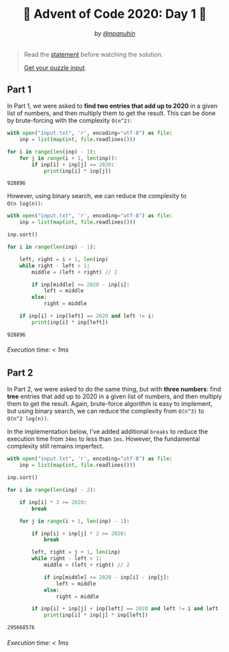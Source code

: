 <h1 align="center">🎄 Advent of Code 2020: Day 1 🎄</h1>
<h6 align="center">by <a href="https://github.com/npanuhin">@npanuhin</a></h6>

> Read the [statement](https://adventofcode.com/2020/day/1 "Visit adventofcode.com/2020/day/1") before watching the solution.
>
> [Get your puzzle input](https://adventofcode.com/2020/day/1/input "Open adventofcode.com/2020/day/1/input").


## Part 1

In Part 1, we were asked to **find two entries that add up to 2020** in a given list of numbers, and then multiply them to get the result. This can be done by brute-forcing with the complexity `O(n^2)`:

```python
with open("input.txt", 'r', encoding="utf-8") as file:
    inp = list(map(int, file.readlines()))

for i in range(len(inp) - 1):
    for j in range(i + 1, len(inp)):
        if inp[i] + inp[j] == 2020:
            print(inp[i] * inp[j])
```
```
928896
```

However, using binary search, we can reduce the complexity to `O(n log(n))`:

<!-- Execute code: "part1.py" -->
```python
with open("input.txt", 'r', encoding="utf-8") as file:
    inp = list(map(int, file.readlines()))

inp.sort()

for i in range(len(inp) - 1):

    left, right = i + 1, len(inp)
    while right - left > 1:
        middle = (left + right) // 2

        if inp[middle] <= 2020 - inp[i]:
            left = middle
        else:
            right = middle

    if inp[i] + inp[left] == 2020 and left != i:
        print(inp[i] * inp[left])
```
```
928896
```
###### Execution time: < 1ms

## Part 2

In Part 2, we were asked to do the same thing, but with **three numbers**: find **tree** entries that add up to 2020 in a given list of numbers, and then multiply them to get the result. Again, brute-force algorithm is easy to implement, but using binary search, we can reduce the complexity from `O(n^3)` to `O(n^2 log(n))`.

In the implementation below, I've added additional `breaks` to reduce the execution time from `34ms` to less than `1ms`. However, the fundamental complexity still remains imperfect.

<!-- Execute code: "part2.py" -->
```python
with open("input.txt", 'r', encoding="utf-8") as file:
    inp = list(map(int, file.readlines()))

inp.sort()

for i in range(len(inp) - 2):

    if inp[i] * 3 >= 2020:
        break

    for j in range(i + 1, len(inp) - 1):

        if inp[i] + inp[j] * 2 >= 2020:
            break

        left, right = j + 1, len(inp)
        while right - left > 1:
            middle = (left + right) // 2

            if inp[middle] <= 2020 - inp[i] - inp[j]:
                left = middle
            else:
                right = middle

        if inp[i] + inp[j] + inp[left] == 2020 and left != i and left != j:
            print(inp[i] * inp[j] * inp[left])
```
```
295668576
```
###### Execution time: < 1ms
